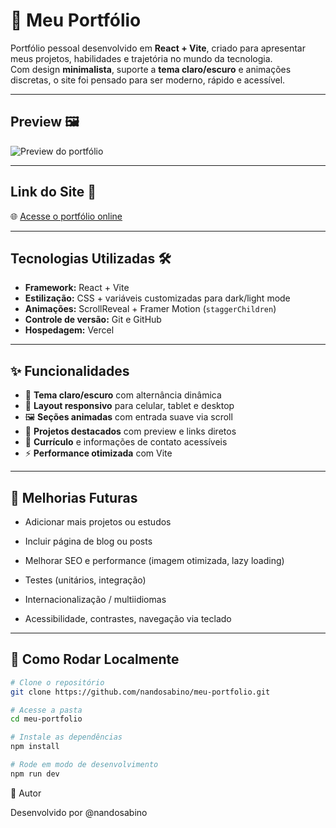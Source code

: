 # 🎯 Meu Portfólio

Portfólio pessoal desenvolvido em **React + Vite**, criado para apresentar meus projetos, habilidades e trajetória no mundo da tecnologia.  
Com design **minimalista**, suporte a **tema claro/escuro** e animações discretas, o site foi pensado para ser moderno, rápido e acessível.

---

## Preview 🖼️

![Preview do portfólio](./public/preview.png)  

---

## Link do Site 🔗

🌐 [Acesse o portfólio online](https://meu-portfolio-gamma-silk.vercel.app)  

---

## Tecnologias Utilizadas 🛠

- **Framework:** React + Vite  
- **Estilização:** CSS + variáveis customizadas para dark/light mode  
- **Animações:** ScrollReveal + Framer Motion (`staggerChildren`)  
- **Controle de versão:** Git e GitHub  
- **Hospedagem:** Vercel  

---

## ✨ Funcionalidades

- 🎨 **Tema claro/escuro** com alternância dinâmica  
- 📱 **Layout responsivo** para celular, tablet e desktop  
- 🖼️ **Seções animadas** com entrada suave via scroll  
- 💼 **Projetos destacados** com preview e links diretos  
- 📄 **Currículo** e informações de contato acessíveis  
- ⚡ **Performance otimizada** com Vite  

---

## 🚧 Melhorias Futuras

- Adicionar mais projetos ou estudos

- Incluir página de blog ou posts

- Melhorar SEO e performance (imagem otimizada, lazy loading)

- Testes (unitários, integração)

- Internacionalização / multiidiomas

- Acessibilidade, contrastes, navegação via teclado

---

## 🚀 Como Rodar Localmente

```bash
# Clone o repositório
git clone https://github.com/nandosabino/meu-portfolio.git

# Acesse a pasta
cd meu-portfolio

# Instale as dependências
npm install

# Rode em modo de desenvolvimento
npm run dev

```

👤 Autor

Desenvolvido por @nandosabino
